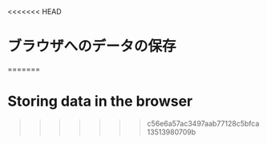 
<<<<<<< HEAD
# ブラウザへのデータの保存
=======
# Storing data in the browser
>>>>>>> c56e6a57ac3497aab77128c5bfca13513980709b
